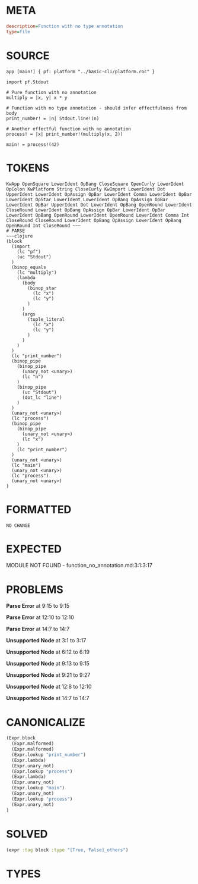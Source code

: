 # META
~~~ini
description=Function with no type annotation
type=file
~~~
# SOURCE
~~~roc
app [main!] { pf: platform "../basic-cli/platform.roc" }

import pf.Stdout

# Pure function with no annotation
multiply = |x, y| x * y

# Function with no type annotation - should infer effectfulness from body
print_number! = |n| Stdout.line!(n)

# Another effectful function with no annotation
process! = |x| print_number!(multiply(x, 2))

main! = process!(42)
~~~
# TOKENS
~~~text
KwApp OpenSquare LowerIdent OpBang CloseSquare OpenCurly LowerIdent OpColon KwPlatform String CloseCurly KwImport LowerIdent Dot UpperIdent LowerIdent OpAssign OpBar LowerIdent Comma LowerIdent OpBar LowerIdent OpStar LowerIdent LowerIdent OpBang OpAssign OpBar LowerIdent OpBar UpperIdent Dot LowerIdent OpBang OpenRound LowerIdent CloseRound LowerIdent OpBang OpAssign OpBar LowerIdent OpBar LowerIdent OpBang OpenRound LowerIdent OpenRound LowerIdent Comma Int CloseRound CloseRound LowerIdent OpBang OpAssign LowerIdent OpBang OpenRound Int CloseRound ~~~
# PARSE
~~~clojure
(block
  (import
    (lc "pf")
    (uc "Stdout")
  )
  (binop_equals
    (lc "multiply")
    (lambda
      (body
        (binop_star
          (lc "x")
          (lc "y")
        )
      )
      (args
        (tuple_literal
          (lc "x")
          (lc "y")
        )
      )
    )
  )
  (lc "print_number")
  (binop_pipe
    (binop_pipe
      (unary_not <unary>)
      (lc "n")
    )
    (binop_pipe
      (uc "Stdout")
      (dot_lc "line")
    )
  )
  (unary_not <unary>)
  (lc "process")
  (binop_pipe
    (binop_pipe
      (unary_not <unary>)
      (lc "x")
    )
    (lc "print_number")
  )
  (unary_not <unary>)
  (lc "main")
  (unary_not <unary>)
  (lc "process")
  (unary_not <unary>)
)
~~~
# FORMATTED
~~~roc
NO CHANGE
~~~
# EXPECTED
MODULE NOT FOUND - function_no_annotation.md:3:1:3:17
# PROBLEMS
**Parse Error**
at 9:15 to 9:15

**Parse Error**
at 12:10 to 12:10

**Parse Error**
at 14:7 to 14:7

**Unsupported Node**
at 3:1 to 3:17

**Unsupported Node**
at 6:12 to 6:19

**Unsupported Node**
at 9:13 to 9:15

**Unsupported Node**
at 9:21 to 9:27

**Unsupported Node**
at 12:8 to 12:10

**Unsupported Node**
at 14:7 to 14:7

# CANONICALIZE
~~~clojure
(Expr.block
  (Expr.malformed)
  (Expr.malformed)
  (Expr.lookup "print_number")
  (Expr.lambda)
  (Expr.unary_not)
  (Expr.lookup "process")
  (Expr.lambda)
  (Expr.unary_not)
  (Expr.lookup "main")
  (Expr.unary_not)
  (Expr.lookup "process")
  (Expr.unary_not)
)
~~~
# SOLVED
~~~clojure
(expr :tag block :type "[True, False]_others")
~~~
# TYPES
~~~roc
~~~

